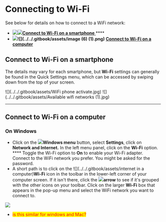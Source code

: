# Connecting to Wi-Fi

See below for details on how to connect to a WiFi network:

* ![](../../.gitbook/assets/wifi-cropped-01.png)[![](../../.gitbook/assets/smartphone)**Connect to Wi-Fi on a smartphone** ](connecting-to-wi-fi.md#connect-to-wifi-on-a-smartphone)****
* ![](../../.gitbook/assets/wifi-cropped-01.png)****![](../../.gitbook/assets/image (6) (1).png) [**Connect to Wi-Fi on a computer**](connecting-to-wi-fi.md#connect-to-wifi-on-a-computer-it-might-be-different-depending-on-the-device.)****

## **Connect to Wi-Fi on a smartphone**

The details may vary for each smartphone, but **Wi-Fi** settings can generally be found in the Quick Settings menu, which can be accessed by swiping down from the top of your screen.

![](../../.gitbook/assets/WiFi phone activate.jpg)  ![](../../.gitbook/assets/Available wifi networks (1).jpg)

****

## **Connect to Wi-Fi on a computer**

### On Windows

* Click on the ![](../../.gitbook/assets/Windows-logo.png)**Windows menu** button, select **Settings**, click on **Network and Internet.** In the left menu panel, click on the **Wi-Fi** option. **** Toggle the Wi-Fi option to **On** to enable your Wi-Fi adapter. Connect to the WiFi network you prefer. You might be asked for the password.&#x20;
* A short path is to click on the ![](../../.gitbook/assets/internet in a computer)**Wi-Fi** icon in the toolbar in the lower-left corner of your computer screen. If it isn't there, click the ![](../../.gitbook/assets/icon-up-01.png)**arrow** to see if it's grouped with the other icons on your toolbar. Click on the larger **Wi-Fi** box that appears in the pop-up menu and select the WiFi network you want to connect to.&#x20;

![](https://lh4.googleusercontent.com/9OQVtGYGQsHqx5Zj-qGwaZ9DgR3P5V3VJ99mJHCUCgWi9CgC-pwjRvP2tB9kkF\_xH0SzZvY\_ZGtWpCVJ3cjTFBhXcXqNVinl6tJoIdh6NklvNcWnpcBUPlx8ZGukgw)  <mark style="color:red;"></mark>&#x20;

* <mark style="color:red;">is this similar for windows and Mac?</mark>
